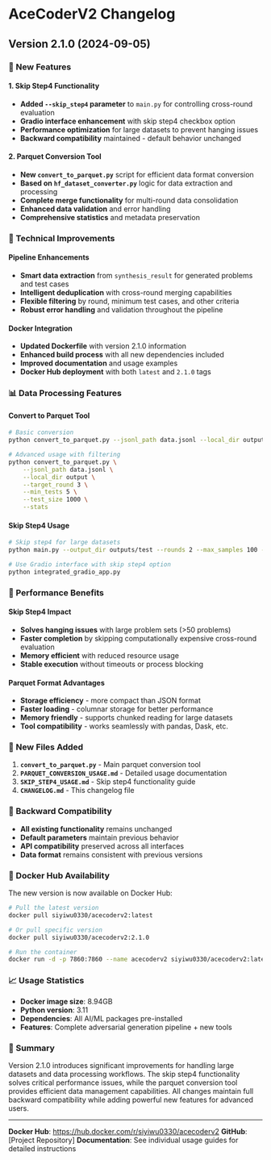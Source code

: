 # AceCoderV2 Changelog

## Version 2.1.0 (2024-09-05)

### 🚀 New Features

#### 1. Skip Step4 Functionality
- **Added `--skip_step4` parameter** to `main.py` for controlling cross-round evaluation
- **Gradio interface enhancement** with skip step4 checkbox option
- **Performance optimization** for large datasets to prevent hanging issues
- **Backward compatibility** maintained - default behavior unchanged

#### 2. Parquet Conversion Tool
- **New `convert_to_parquet.py`** script for efficient data format conversion
- **Based on `hf_dataset_converter.py`** logic for data extraction and processing
- **Complete merge functionality** for multi-round data consolidation
- **Enhanced data validation** and error handling
- **Comprehensive statistics** and metadata preservation

### 🔧 Technical Improvements

#### Pipeline Enhancements
- **Smart data extraction** from `synthesis_result` for generated problems and test cases
- **Intelligent deduplication** with cross-round merging capabilities
- **Flexible filtering** by round, minimum test cases, and other criteria
- **Robust error handling** and validation throughout the pipeline

#### Docker Integration
- **Updated Dockerfile** with version 2.1.0 information
- **Enhanced build process** with all new dependencies included
- **Improved documentation** and usage examples
- **Docker Hub deployment** with both `latest` and `2.1.0` tags

### 📊 Data Processing Features

#### Convert to Parquet Tool
```bash
# Basic conversion
python convert_to_parquet.py --jsonl_path data.jsonl --local_dir output

# Advanced usage with filtering
python convert_to_parquet.py \
    --jsonl_path data.jsonl \
    --local_dir output \
    --target_round 3 \
    --min_tests 5 \
    --test_size 1000 \
    --stats
```

#### Skip Step4 Usage
```bash
# Skip step4 for large datasets
python main.py --output_dir outputs/test --rounds 2 --max_samples 100 --skip_step4 True

# Use Gradio interface with skip step4 option
python integrated_gradio_app.py
```

### 🎯 Performance Benefits

#### Skip Step4 Impact
- **Solves hanging issues** with large problem sets (>50 problems)
- **Faster completion** by skipping computationally expensive cross-round evaluation
- **Memory efficient** with reduced resource usage
- **Stable execution** without timeouts or process blocking

#### Parquet Format Advantages
- **Storage efficiency** - more compact than JSON format
- **Faster loading** - columnar storage for better performance
- **Memory friendly** - supports chunked reading for large datasets
- **Tool compatibility** - works seamlessly with pandas, Dask, etc.

### 📁 New Files Added

1. **`convert_to_parquet.py`** - Main parquet conversion tool
2. **`PARQUET_CONVERSION_USAGE.md`** - Detailed usage documentation
3. **`SKIP_STEP4_USAGE.md`** - Skip step4 functionality guide
4. **`CHANGELOG.md`** - This changelog file

### 🔄 Backward Compatibility

- **All existing functionality** remains unchanged
- **Default parameters** maintain previous behavior
- **API compatibility** preserved across all interfaces
- **Data format** remains consistent with previous versions

### 🐳 Docker Hub Availability

The new version is now available on Docker Hub:

```bash
# Pull the latest version
docker pull siyiwu0330/acecoderv2:latest

# Or pull specific version
docker pull siyiwu0330/acecoderv2:2.1.0

# Run the container
docker run -d -p 7860:7860 --name acecoderv2 siyiwu0330/acecoderv2:latest
```

### 📈 Usage Statistics

- **Docker image size**: 8.94GB
- **Python version**: 3.11
- **Dependencies**: All AI/ML packages pre-installed
- **Features**: Complete adversarial generation pipeline + new tools

### 🎉 Summary

Version 2.1.0 introduces significant improvements for handling large datasets and data processing workflows. The skip step4 functionality solves critical performance issues, while the parquet conversion tool provides efficient data management capabilities. All changes maintain full backward compatibility while adding powerful new features for advanced users.

---

**Docker Hub**: https://hub.docker.com/r/siyiwu0330/acecoderv2
**GitHub**: [Project Repository]
**Documentation**: See individual usage guides for detailed instructions

